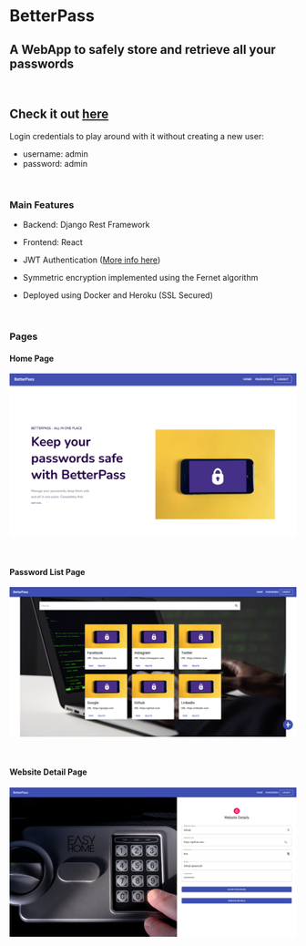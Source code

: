 # BetterPass

## A WebApp to safely store and retrieve all your passwords
<br />

## Check it out [here](https://mysterious-coast-42516.herokuapp.com/)

Login credentials to play around with it without creating a new user:
* username: admin
* password: admin

<br />

### Main Features
* Backend: Django Rest Framework

* Frontend: React

* JWT Authentication ([More info here](https://jwt.io))

* Symmetric encryption implemented using the Fernet algorithm

* Deployed using Docker and Heroku (SSL Secured)

<br />

### Pages
#### Home Page
![image info](./images/home.png)

<br />

#### Password List Page
![image info](./images/passwords.png)

<br />

#### Website Detail Page
![image info](./images/passworddetail.png)



